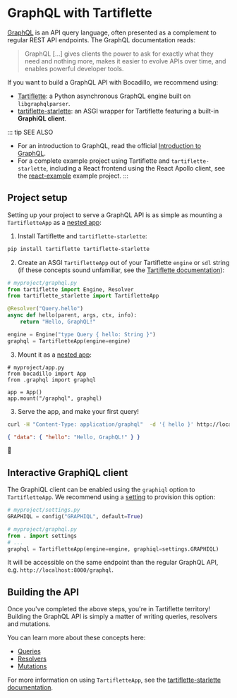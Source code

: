# GraphQL with Tartiflette

[GraphQL](https://graphql.org/) is an API query language, often presented as a complement to regular REST API endpoints. The GraphQL documentation reads:

> GraphQL [...] gives clients the power to ask for exactly what they need and nothing more, makes it easier to evolve APIs over time, and enables powerful developer tools.

If you want to build a GraphQL API with Bocadillo, we recommend using:

- [Tartiflette](https://tartiflette.io): a Python asynchronous GraphQL engine built on `libgraphqlparser`.
- [tartiflette-starlette](https://github.com/tartiflette/tartiflette-starlette): an ASGI wrapper for Tartiflette featuring a built-in **GraphiQL client**.

::: tip SEE ALSO

- For an introduction to GraphQL, read the official [Introduction to GraphQL](https://graphql.org/learn/).
- For a complete example project using Tartiflette and `tartiflette-starlette`, including a React frontend using the React Apollo client, see the [react-example](https://github.com/bocadilloproject/react-example/tree/react-apollo) example project.
  :::

## Project setup

Setting up your project to serve a GraphQL API is as simple as mounting a `TartifletteApp` as a [nested app](/guide/nested-apps.md):

1. Install Tartiflette and `tartiflette-starlette`:

```bash
pip install tartiflette tartiflette-starlette
```

2. Create an ASGI `TartifletteApp` out of your Tartiflette `engine` or `sdl` string (if these concepts sound unfamiliar, see the [Tartiflette documentation](https://tartiflette.io/docs/tutorial/getting-started)):

```python
# myproject/graphql.py
from tartiflette import Engine, Resolver
from tartiflette_starlette import TartifletteApp

@Resolver("Query.hello")
async def hello(parent, args, ctx, info):
    return "Hello, GraphQL!"

engine = Engine("type Query { hello: String }")
graphql = TartifletteApp(engine=engine)
```

3. Mount it as a [nested app](/guide/nested-apps.md):

```python{3,6}
# myproject/app.py
from bocadillo import App
from .graphql import graphql

app = App()
app.mount("/graphql", graphql)
```

3. Serve the app, and make your first query!

```bash
curl -H "Content-Type: application/graphql"  -d '{ hello }' http://localhost:8000
```

```json
{ "data": { "hello": "Hello, GraphQL!" } }
```

🚀

## Interactive GraphiQL client

The GraphiQL client can be enabled using the `graphiql` option to `TartifletteApp`. We recommend using a [setting](/guide/config.md#settings-module) to provision this option:

```python
# myproject/settings.py
GRAPHIQL = config("GRAPHIQL", default=True)
```

```python
# myproject/graphql.py
from . import settings
# ...
graphql = TartifletteApp(engine=engine, graphiql=settings.GRAPHIQL)
```

It will be accessible on the same endpoint than the regular GraphQL API, e.g. `http://localhost:8000/graphql`.

## Building the API

Once you've completed the above steps, you're in Tartiflette territory! Building the GraphQL API is simply a matter of writing queries, resolvers and mutations.

You can learn more about these concepts here:

- [Queries](https://tartiflette.io/docs/tutorial/create-server)
- [Resolvers](https://tartiflette.io/docs/tutorial/write-your-resolvers)
- [Mutations](https://tartiflette.io/docs/tutorial/write-your-mutation-resolvers)

For more information on using `TartifletteApp`, see the [tartiflette-starlette documentation](https://github.com/tartiflette/tartiflette-starlette).
